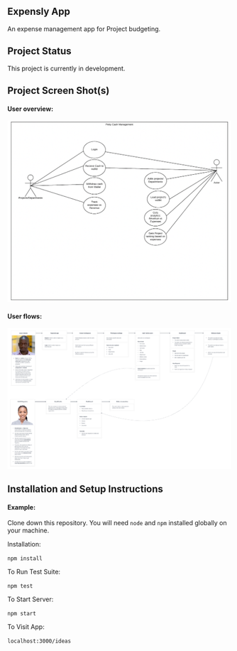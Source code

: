 ## Expensly App

An expense management app for Project budgeting.

## Project Status

This project is currently in development. 

## Project Screen Shot(s)

#### User overview: 

![user Overview](https://github.com/Impact-Africa-Network/expensly_FE/blob/main/Images/Overview.png)

#### User flows: 

![user roadmap](https://github.com/Impact-Africa-Network/expensly_FE/blob/main/Images/expensly_user_flow.png)

## Installation and Setup Instructions

#### Example:  

Clone down this repository. You will need `node` and `npm` installed globally on your machine.  

Installation:

`npm install`  

To Run Test Suite:  

`npm test`  

To Start Server:

`npm start`  

To Visit App:

`localhost:3000/ideas`  
